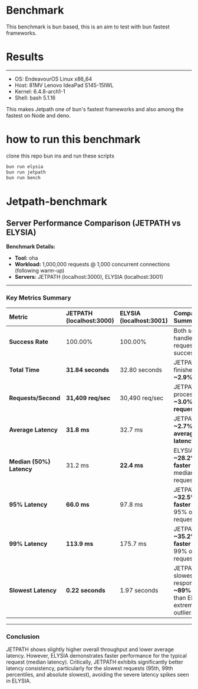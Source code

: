# Benchmark

This benchmark is bun based, this is an aim to test with bun fastest frameworks.

# Results

---

- OS: EndeavourOS Linux x86_64
- Host: 81MV Lenovo IdeaPad S145-15IWL
- Kernel: 6.4.8-arch1-1
- Shell: bash 5.1.16

This makes Jetpath one of bun's fastest frameworks and also among the fastest on
Node and deno.

# how to run this benchmark

clone this repo bun ins and run these scripts

```bash
bun run elysia
bun run jetpath
bun run bench
```

# Jetpath-benchmark

## Server Performance Comparison (JETPATH vs ELYSIA)

**Benchmark Details:**

- **Tool:** oha
- **Workload:** 1,000,000 requests @ 1,000 concurrent connections (following warm-up)
- **Servers:** JETPATH (localhost:3000), ELYSIA (localhost:3001)

---

### Key Metrics Summary

| Metric                   | JETPATH (localhost:3000) | ELYSIA (localhost:3001) | Comparison Summary                                                            |
| :----------------------- | :----------------------- | :---------------------- | :---------------------------------------------------------------------------- |
| **Success Rate**         | 100.00%                  | 100.00%                 | Both servers handled all requests successfully.                               |
| **Total Time**           | **31.84 seconds**        | 32.80 seconds           | JETPATH finished **~2.9% faster**.                                            |
| **Requests/Second**      | **31,409 req/sec**       | 30,490 req/sec          | JETPATH processed **~3.0% more requests/sec**.                                |
| **Average Latency**      | **31.8 ms**              | 32.7 ms                 | JETPATH had **~2.7% lower average latency**.                                  |
| **Median (50%) Latency** | 31.2 ms                  | **22.4 ms**             | ELYSIA is **~28.2% faster** for the median request.                           |
| **95% Latency**          | **66.0 ms**              | 97.8 ms                 | JETPATH is **~32.5% faster** for 95% of requests.                             |
| **99% Latency**          | **113.9 ms**             | 175.7 ms                | JETPATH is **~35.2% faster** for 99% of requests.                             |
| **Slowest Latency**      | **0.22 seconds**         | 1.97 seconds            | JETPATH's slowest response was **~89% faster** than ELYSIA's extreme outlier. |

---

### Conclusion

JETPATH shows slightly higher overall throughput and lower average latency. However, ELYSIA demonstrates faster performance for the typical request (median latency). Critically, JETPATH exhibits significantly better latency consistency, particularly for the slowest requests (95th, 99th percentiles, and absolute slowest), avoiding the severe latency spikes seen in ELYSIA.
